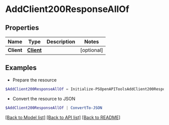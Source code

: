 # AddClient200ResponseAllOf
## Properties

Name | Type | Description | Notes
------------ | ------------- | ------------- | -------------
**Client** | [**Client**](Client.md) |  | [optional] 

## Examples

- Prepare the resource
```powershell
$AddClient200ResponseAllOf = Initialize-PSOpenAPIToolsAddClient200ResponseAllOf  -Client null
```

- Convert the resource to JSON
```powershell
$AddClient200ResponseAllOf | ConvertTo-JSON
```

[[Back to Model list]](../README.md#documentation-for-models) [[Back to API list]](../README.md#documentation-for-api-endpoints) [[Back to README]](../README.md)

